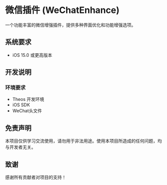 # 微信插件 (WeChatEnhance)

一个功能丰富的微信增强插件，提供多种界面优化和功能增强选项。

## 系统要求
- iOS 15.0 或更高版本


## 开发说明

### 环境要求
- Theos 开发环境
- iOS SDK
- WeChat头文件

## 免责声明

本项目仅供学习交流使用，请勿用于非法用途。使用本项目所造成的任何问题，均与开发者无关。

## 致谢

感谢所有贡献者对项目的支持！ 